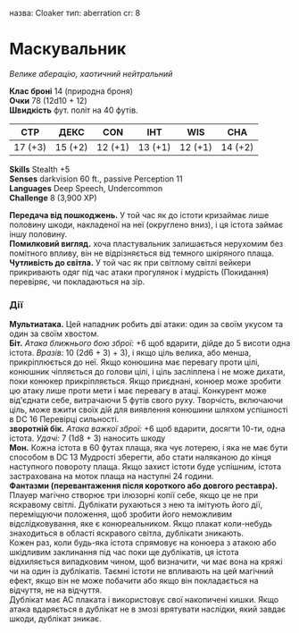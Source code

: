 назва: Cloaker тип: aberration cr: 8

# Маскувальник
_Велике аберацію, хаотичний нейтральний_

**Клас броні** 14 (природна броня)    
**Очки** 78 (12d10 + 12)    
**Швидкість** фут. політ на 40 футів.

| СТР     | ДЕКС    | CON     | ІНТ     | WIS     | CHA     |
| ------- | ------- | ------- | ------- | ------- | ------- |
| 17 (+3) | 15 (+2) | 12 (+1) | 13 (+1) | 12 (+1) | 14 (+2) |

**Skills** Stealth +5    
**Senses** darkvision 60 ft., passive Perception 11    
**Languages** Deep Speech, Undercommon    
**Challenge** 8 (3,900 XP)

**Передача від пошкоджень.** У той час як до істоти кризаймає лише половину шкоди, накладеної на неї (округлено вниз), і ця істота займає іншу половину.    
**Помилковий вигляд.** хоча пластувальник залишається нерухомим без помітного впливу, він не відрізняється від темного шкіряного плаща.    
**Чутливість до світла.** У той час як при світлому світлі вейкери прикривають одяг під час атаки прогулянок і мудрість (Покидання) перевіряє, чи покладаються на зір.

### Дії
**Мультиатака.** Цей нападник робить дві атаки: один за своїм укусом та один за своїм хвостом.    
**Біт.** _Атака ближнього бою зброї:_ +6 щоб вдарити, дійде до 5 висоти одна істота. _Вразів:_ 10 (2d6 + 3) + 3), і якщо ціль велика, або менша, прикріплюється до неї. Якщо конюшина має перевагу проти цілі, конюшник чіпляється до голови цілі, і ціль засліплена і не може дихати, поки конюкер прикріпляється. Якщо приєднані, конюер може зробити цю атаку лише проти мети і має перевагу в атаці. Конкурент може від'єднати себе, витрачаючи 5 футів свого руху. Творчість, включаючи ціль, може вжити своїх дій для виявлення конюшини шляхом успішності в DC 16 Перевірці сильності.    
**зворотній бік.** _Атака важкої зброї:_ +6 щоб вдарити, досягти 10-ти, одна істота. _Удачі:_ 7 (1d8 + 3) наносить шкоду    
**Мон.** Кожна істота в 60 футах плаща, яка чує лотерею, і яка не має бути способом в DC 13 Мудрості зберегти, або стати наляканою до кінця наступного повороту плаща. Якщо захист істоти буде успішним, істота застрахована на моток плаща на наступні 24 години.    
**Фантазми (перевантаження після короткого або довгого реставра).** Плауер магічно створює три ілюзорні копії себе, якщо це не при яскравому світлі. Дублікати рухаються з нею та імітують його дії, переміщуючи положення, щоб зробити його неможливим відслідковування, яке є конюреальником. Якщо плакат коли-небудь знаходиться в області яскравого світла, дублікати зникають.    
Кожен раз, коли будь-яка істота спрямовує на конюера з атакою або шкідливим заклинання під час поки ще дублікатів, ця істота відхиляється випадковим чином, щоб визначити, чи має вона на кряжі чи на один із дублікатів. Таємні істоти не впливають на цей магічний ефект, якщо він не може побачити або якщо він покладається на відчуття, не на відчуття.    
Дублікат має AC плаката і використовує свої накопичені кишки. Якщо атака вдаряється в дублікат не в змозі врятувати наслідки, який завдає шкоди, дублікат зникає.
